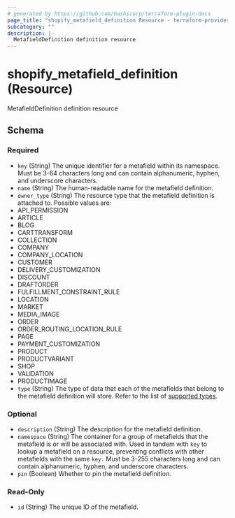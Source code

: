 ```yaml
---
# generated by https://github.com/hashicorp/terraform-plugin-docs
page_title: "shopify_metafield_definition Resource - terraform-provider-shopify"
subcategory: ""
description: |-
  MetafieldDefinition definition resource
---
```


# shopify_metafield_definition (Resource)

MetafieldDefinition definition resource



<!-- schema generated by tfplugindocs -->
## Schema

### Required

- `key` (String) The unique identifier for a metafield within its namespace.
Must be 3-64 characters long and can contain alphanumeric, hyphen, and underscore characters.
- `name` (String) The human-readable name for the metafield definition.
- `owner_type` (String) The resource type that the metafield definition is attached to.
Possible values are:
- API_PERMISSION
- ARTICLE
- BLOG
- CARTTRANSFORM
- COLLECTION
- COMPANY
- COMPANY_LOCATION
- CUSTOMER
- DELIVERY_CUSTOMIZATION
- DISCOUNT
- DRAFTORDER
- FULFILLMENT_CONSTRAINT_RULE
- LOCATION
- MARKET
- MEDIA_IMAGE
- ORDER
- ORDER_ROUTING_LOCATION_RULE
- PAGE
- PAYMENT_CUSTOMIZATION
- PRODUCT
- PRODUCTVARIANT
- SHOP
- VALIDATION
- PRODUCTIMAGE
- `type` (String) The type of data that each of the metafields that belong to the metafield definition will store. Refer to the list of [supported types](https://shopify.dev/docs/apps/build/custom-data/metafields/list-of-data-types).

### Optional

- `description` (String) The description for the metafield definition.
- `namespace` (String) The container for a group of metafields that the metafield is or will be associated with. Used in tandem with `key` to lookup a metafield on a resource, preventing conflicts with other metafields with the same `key.`
					Must be 3-255 characters long and can contain alphanumeric, hyphen, and underscore characters.
- `pin` (Boolean) Whether to pin the metafield definition.

### Read-Only

- `id` (String) The unique ID of the metafield.
